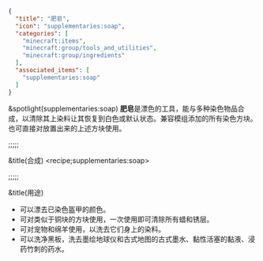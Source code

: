 ```json
{
  "title": "肥皂",
  "icon": "supplementaries:soap",
  "categories": [
    "minecraft:items",
    "minecraft:group/tools_and_utilities",
    "minecraft:group/ingredients"
  ],
  "associated_items": [
    "supplementaries:soap"
  ]
}
```

&spotlight(supplementaries:soap)
**肥皂**是漂色的工具，能与多种染色物品合成，以清除其上染料让其恢复到白色或默认状态。兼容模组添加的所有染色方块。也可直接对放置出来的上述方块使用。

;;;;;

&title(合成)
<recipe;supplementaries:soap>

;;;;;

&title(用途)
- 可以漂去已染色盔甲的颜色。
- 可对类似于铜块的方块使用，一次使用即可清除所有蜡和锈层。
- 可对宠物和绵羊使用，以洗去它们身上的染料。
- 可以洗净黑板，洗去墨绘地球仪和古式地图的古式墨水、黏性活塞的黏液、浸药竹刺的药水。
